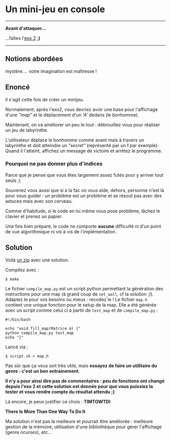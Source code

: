 # Un mini-jeu en console

---
__Avant d'attaquer...__

...faîtes l'[exo 2](/?n=C/exo2) __;)__

---

## Notions abordées

mystère.... votre imagination est maîtresse !

## Enoncé

Il s'agit cette fois de créer un minijeu.

Normalement, après l'exo2, vous devriez avoir une base pour l'affichage d'une _"map"_ et le déplacement d'un _'A'_ dedans (le bonhomme).

Maintenant, on va améliorer un peu le tout : débrouillez vous pour réaliser un jeu de labyrinthe.

L'utilisateur déplace le bonhomme comme avant mais à travers un labyrinthe et doit atteindre un _"secret"_ (représenté par un __!__ par exemple).
Quand il l'atteint, affichez un message de victoire et arrêtez le programme.

### Pourquoi ne pas donner plus d'indices

Parce que je pense que vous êtes largement assez futés pour y arriver tout seuls ;)

Souvenez vous aussi que si à la fac on vous aide, dehors, personne n'est là pour vous guider : un problème est un problème et se résout pas avec des astuces mais avec son cerveau.

Comme d'habitude, si le code en lui même vous pose problème, lâchez le clavier et prenez un papier.

Une fois bien préparé, le code ne comporte __aucune__ difficulté ni d'un point de vue algorithmique ni vis à vis de l'implémentation.

## Solution

Voilà [un zip](http://matael.org/~matael/exos/exo2bis.zip) avec une solution.

Compilez avec :

    $ make

Le fichier `compile_map.py` est un script python permettant la génération des instructions pour une map (à grand coup de `set_wall`, cf la solution ;)).
Adaptez le pour vos besoins ou mieux : recodez le !
Le fichier `map.h` contient une unique fonction pour le setup de la map.
Elle a été générée avec un script comme celui ci à partir de `test_map` et de `compile_map.py` :

    #!/bin/bash

    echo "void fill_map(Matrice m) {"
    python compile_map.py test_map
    echo "}"

Lancé via :

    $ script.sh > map.h

Pas sûr que ça vous soit très utile, mais __essayez de faire un utilitaire du genre : c'est un bon entrainement__.

__Il n'y a pour ainsi dire pas de commentaires : peu de fonctions ont changé depuis l'exo 2 et cette solution est donnée pour que vous puissiez la tester et vous rendre compte du résultat attendu ;)__

Là encore, je peux justifier ce choix : __TIMTOWTDI__ 

<p class="center"><strong>There Is More Than One Way To Do It</strong></p>

Ma solution n'est pas la meilleure et pourrait être améliorée : meilleure gestion de la mémoire, utilisation d'une bibliothèque pour gèrer l'affichage (genre _ncurses_), etc...
